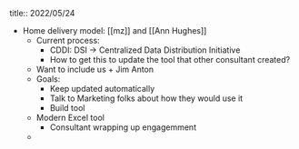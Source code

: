 title:: 2022/05/24

- Home delivery model: [[mz]] and [[Ann Hughes]]
	- Current process:
		- CDDI: DSI -> Centralized Data Distribution Initiative
		- How to get this to update the tool that other consultant created?
	- Want to include us + Jim Anton
	- Goals:
		- Keep updated automatically
		- Talk to Marketing folks about how they would use it
		- Build tool
	- Modern Excel tool
		- Consultant wrapping up engagemment
	-